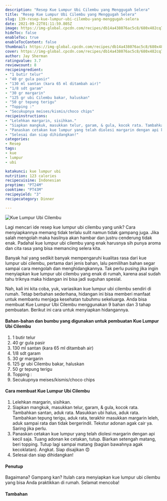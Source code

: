 ```yaml
---
description: "Resep Kue Lumpur Ubi Cilembu yang Menggugah Selera"
title: "Resep Kue Lumpur Ubi Cilembu yang Menggugah Selera"
slug: 139-resep-kue-lumpur-ubi-cilembu-yang-menggugah-selera
date: 2021-09-22T01:11:59.805Z
image: https://img-global.cpcdn.com/recipes/db14a438076ac5c8/680x482cq70/kue-lumpur-ubi-cilembu-foto-resep-utama.jpg
hideToc: false
enableToc: true
enableTocContent: false
thumbnail: https://img-global.cpcdn.com/recipes/db14a438076ac5c8/680x482cq70/kue-lumpur-ubi-cilembu-foto-resep-utama.jpg
cover: https://img-global.cpcdn.com/recipes/db14a438076ac5c8/680x482cq70/kue-lumpur-ubi-cilembu-foto-resep-utama.jpg
author: Jay Sherman
ratingvalue: 3.7
reviewcount: 8
recipeingredient:
- "1 butir telur"
- "40 gr gula pasir"
- "130 ml santan (kara 65 ml ditambah air)"
- "1/8 sdt garam"
- "30 gr margarin"
- "125 gr ubi Cilembu bakar, haluskan"
- "50 gr tepung terigu"
- "Topping :"
- "Secukupnya meises/kismis/choco chips"
recipeinstructions:
- "Lelehkan margarin, sisihkan."
- "Siapkan mangkuk, masukkan telur, garam, & gula, kocok rata. Tambahkan santan, aduk rata. Masukkan ubi halus, aduk rata. Tambahkan tepung terigu, aduk rata, terakhir masukkan margarin leleh, aduk sampai rata dan tidak bergerindil. Tekstur adonan agak cair ya. Saring jika perlu."
- "Panaskan cetakan kue lumpur yang telah diolesi margarin dengan api kecil saja. Tuang adonan ke cetakan, tutup. Biarkan setengah matang, beri topping. Tutup lagi sampai matang (bagian bawahnya agak kecoklatan). Angkat. Siap disajikan 😍"
- "Selesai dan siap dihidangkan!"
categories:
- Resep
tags:
- kue
- lumpur
- ubi

katakunci: kue lumpur ubi 
nutrition: 123 calories
recipecuisine: Indonesian
preptime: "PT24M"
cooktime: "PT43M"
recipeyield: "3"
recipecategory: Dinner

---
```



![Kue Lumpur Ubi Cilembu](https://img-global.cpcdn.com/recipes/db14a438076ac5c8/680x482cq70/kue-lumpur-ubi-cilembu-foto-resep-utama.jpg)

Lagi mencari ide resep kue lumpur ubi cilembu yang unik? Cara menyiapkannya memang tidak terlalu sulit namun tidak gampang juga. Jika salah mengolah maka hasilnya akan hambar dan justru cenderung tidak enak. Padahal kue lumpur ubi cilembu yang enak harusnya sih punya aroma dan cita rasa yang bisa memancing selera kita.


Banyak hal yang sedikit banyak mempengaruhi kualitas rasa dari kue lumpur ubi cilembu, pertama dari jenis bahan, lalu pemilihan bahan segar sampai cara mengolah dan menghidangkannya. Tak perlu pusing jika ingin menyiapkan kue lumpur ubi cilembu yang enak di rumah, karena asal sudah tahu triknya maka hidangan ini bisa jadi suguhan spesial.


Nah, kali ini kita coba, yuk, variasikan kue lumpur ubi cilembu sendiri di rumah. Tetap berbahan sederhana, hidangan ini bisa memberi manfaat untuk membantu menjaga kesehatan tubuhmu sekeluarga. Anda bisa membuat Kue Lumpur Ubi Cilembu menggunakan 9 bahan dan 3 tahap pembuatan. Berikut ini cara untuk menyiapkan hidangannya.

<!--inarticleads1-->

#### Bahan-bahan dan bumbu yang digunakan untuk pembuatan Kue Lumpur Ubi Cilembu

1. 1 butir telur
1. 40 gr gula pasir
1. 130 ml santan (kara 65 ml ditambah air)
1. 1/8 sdt garam
1. 30 gr margarin
1. 125 gr ubi Cilembu bakar, haluskan
1. 50 gr tepung terigu
1. Topping :
1. Secukupnya meises/kismis/choco chips

<!--inarticleads2-->

#### Cara membuat Kue Lumpur Ubi Cilembu

1. Lelehkan margarin, sisihkan.
1. Siapkan mangkuk, masukkan telur, garam, & gula, kocok rata. Tambahkan santan, aduk rata. Masukkan ubi halus, aduk rata. Tambahkan tepung terigu, aduk rata, terakhir masukkan margarin leleh, aduk sampai rata dan tidak bergerindil. Tekstur adonan agak cair ya. Saring jika perlu.
1. Panaskan cetakan kue lumpur yang telah diolesi margarin dengan api kecil saja. Tuang adonan ke cetakan, tutup. Biarkan setengah matang, beri topping. Tutup lagi sampai matang (bagian bawahnya agak kecoklatan). Angkat. Siap disajikan 😍
1. Selesai dan siap dihidangkan!

#### Penutup

Bagaimana? Gampang kan? Itulah cara menyiapkan kue lumpur ubi cilembu yang bisa Anda praktikkan di rumah. Selamat mencoba!

#### Tambahan



